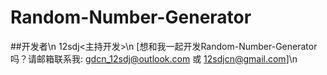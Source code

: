 # Random-Number-Generator
##开发者\n
12sdj<主持开发>\n
[想和我一起开发Random-Number-Generator吗？请邮箱联系我: gdcn_12sdj@outlook.com 或 12sdjcn@gmail.com]\n
